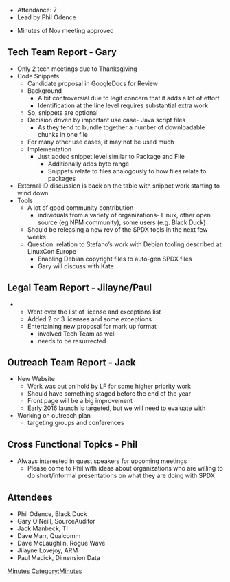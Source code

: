   - Attendance: 7
  - Lead by Phil Odence

<!-- end list -->

  - Minutes of Nov meeting approved

## Tech Team Report - Gary

  - Only 2 tech meetings due to Thanksgiving
  - Code Snippets
      - Candidate proposal in GoogleDocs for Review
      - Background
          - A bit controversial due to legit concern that it adds a lot
            of effort
          - Identification at the line level requires substantial extra
            work
      - So, snippets are optional
      - Decision driven by important use case- Java script files
          - As they tend to bundle together a number of downloadable
            chunks in one file
      - For many other use cases, it may not be used much
      - Implementation
          - Just added snippet level similar to Package and File
              - Additionally adds byte range
              - Snippets relate to files analogously to how files relate
                to packages
  - External ID discussion is back on the table with snippet work
    starting to wind down
  - Tools
      - A lot of good community contribution
          - individuals from a variety of organizations- Linux, other
            open source (eg NPM community), some users (e.g. Black Duck)
      - Should be releasing a new rev of the SPDX tools in the next few
        weeks
      - Question: relation to Stefano’s work with Debian tooling
        described at LinuxCon Europe
          - Enabling Debian copyright files to auto-gen SPDX files
          - Gary will discuss with Kate

## Legal Team Report - Jilayne/Paul

  -   - Went over the list of license and exceptions list
      - Added 2 or 3 licenses and some exceptions
      - Entertaining new proposal for mark up format
          - involved Tech Team as well
          - needs to be resurrected

## Outreach Team Report - Jack

  - New Website
      - Work was put on hold by LF for some higher priority work
      - Should have something staged before the end of the year
      - Front page will be a big improvement
      - Early 2016 launch is targeted, but we will need to evaluate with
  - Working on outreach plan
      - targeting groups and conferences

## Cross Functional Topics - Phil

  - Always interested in guest speakers for upcoming meetings
      - Please come to Phil with ideas about organizations who are
        willing to do short/informal presentations on what they are
        doing with SPDX

## Attendees

  - Phil Odence, Black Duck
  - Gary O’Neill, SourceAuditor
  - Jack Manbeck, TI
  - Dave Marr, Qualcomm
  - Dave McLaughlin, Rogue Wave
  - Jilayne Lovejoy, ARM
  - Paul Madick, Dimension Data

[Minutes](Category:General "wikilink")
[Category:Minutes](Category:Minutes "wikilink")
